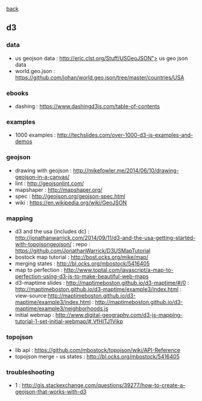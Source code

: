 [back](README.md)

## d3   

### data
- us geojson data : http://eric.clst.org/Stuff/USGeoJSON"> us geo json data 
- world.geo.json : https://github.com/johan/world.geo.json/tree/master/countries/USA

### ebooks
- dashing : https://www.dashingd3js.com/table-of-contents

### examples
- 1000 examples : http://techslides.com/over-1000-d3-js-examples-and-demos

### geojson
- drawing with geojson : http://mikefowler.me/2014/06/10/drawing-geojson-in-a-canvas/
- lint : http://geojsonlint.com/
- mapshaper : http://mapshaper.org/
- spec : http://geojson.org/geojson-spec.html
- wiki : https://en.wikipedia.org/wiki/GeoJSON

### mapping
- d3 and the usa (includes dc) : http://jonathanwarrick.com/2014/09/11/d3-and-the-usa-getting-started-with-topojsongeojson/ : repo : https://github.com/JonathanWarrick/D3USMapTutorial
- bostock map tutorial : http://bost.ocks.org/mike/map/
- merging states : http://bl.ocks.org/mbostock/5416405
- map to perfection : http://www.toptal.com/javascript/a-map-to-perfection-using-d3-js-to-make-beautiful-web-maps      
- d3-maptime slides : http://maptimeboston.github.io/d3-maptime/#/0 : http://maptimeboston.github.io/d3-maptime/example3/index.html : view-source:http://maptimeboston.github.io/d3-maptime/example3/index.html : http://maptimeboston.github.io/d3-maptime/example3/neighborhoods.js                                              
- initial webmap : http://www.digital-geography.com/d3-js-mapping-tutorial-1-set-initial-webmap/#.VfHITJ1Vikp          

### topojson
- lib api : https://github.com/mbostock/topojson/wiki/API-Reference
- topojson merge - us states : http://bl.ocks.org/mbostock/5416405  

### troubleshooting
- 1 : http://gis.stackexchange.com/questions/39277/how-to-create-a-geojson-that-works-with-d3

